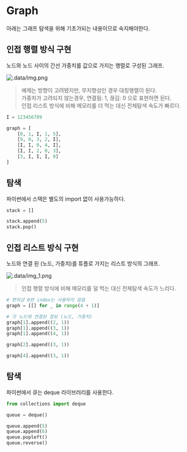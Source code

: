 # Graph
아래는 그래프 탐색을 위해 기초가되는 내용이므로 숙지해야한다.

## 인접 행렬 방식 구현
노드와 노드 사이의 간선 가중치를 값으로 가지는 행렬로 구성된 그래프.

![.data/img.png](img.png)
> 예제는 방향이 고려됐지만, 무지향성인 경우 대칭행렬이 된다.     
> 가중치가 고려되지 않는경우, 연결됨: 1, 끊김: 0 으로 표현하면 된다.     
> 인접 리스트 방식에 비해 메모리를 더 먹는 대신 전체탐색 속도가 빠르다.

```python
I = 123456789

graph = [
    [0, 1, I, 1, 5],
    [9, 0, 3, 2, I],
    [I, I, 0, 4, I],
    [I, I, 2, 0, 3],
    [3, I, I, I, 0]
]
```

## 탐색
파이썬에서 스택은 별도의 import 없이 사용가능하다.
```python
stack = []

stack.append(5)
stack.pop()
```  

## 인접 리스트 방식 구현
노드와 연결 된 (노드, 가중치)를 튜플로 가지는 리스트 방식의 그래프.

![.data/img_1.png](img_1.png)
> 인접 행렬 방식에 비해 메모리를 덜 먹는 대신 전체탐색 속도가 느리다.

```python
# 편의상 0번 index는 사용하지 않음
graph = [[] for _ in range(4 + 1)]

# 각 노드에 연결된 정보 (노드, 가중치)
graph[1].append((2, 1))
graph[1].append((3, 1))
graph[1].append((4, 1))

graph[2].append((3, 1))

graph[4].append((3, 1))
```

## 탐색
파이썬에서 큐는 deque 라이브러리를 사용한다.
```python
from collections import deque

queue = deque()

queue.append(5)
queue.append(6)
queue.popleft()
queue.reverse()
```
